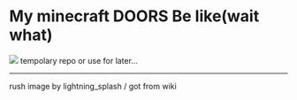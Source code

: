 # My minecraft DOORS Be like(wait what)
<img src="https://github.com/hayattgd/my-minecraft-doors-be-like/blob/main/dee7a1bd-3be1-40b1-bf2e-480e94be5c18.gif?raw=true">
tempolary repo or use for later...

---
rush image by lightning_splash / got from wiki
